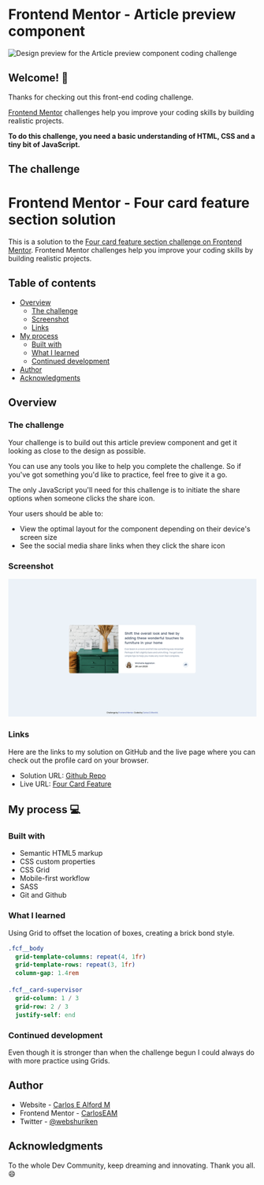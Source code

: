 # Frontend Mentor - Article preview component

![Design preview for the Article preview component coding challenge](./design/desktop-preview.jpg)

## Welcome! 👋

Thanks for checking out this front-end coding challenge.

[Frontend Mentor](https://www.frontendmentor.io) challenges help you improve your coding skills by building realistic projects.

**To do this challenge, you need a basic understanding of HTML, CSS and a tiny bit of JavaScript.**

## The challenge



# Frontend Mentor - Four card feature section solution

This is a solution to the [Four card feature section challenge on Frontend Mentor](https://www.frontendmentor.io/challenges/four-card-feature-section-weK1eFYK). Frontend Mentor challenges help you improve your coding skills by building realistic projects.

## Table of contents

- [Overview](#overview)
  - [The challenge](#the-challenge)
  - [Screenshot](#screenshot)
  - [Links](#links)
- [My process](#my-process)
  - [Built with](#built-with)
  - [What I learned](#what-i-learned)
  - [Continued development](#continued-development)
- [Author](#author)
- [Acknowledgments](#acknowledgments)

## Overview

### The challenge

Your challenge is to build out this article preview component and get it looking as close to the design as possible.

You can use any tools you like to help you complete the challenge. So if you've got something you'd like to practice, feel free to give it a go.

The only JavaScript you'll need for this challenge is to initiate the share options when someone clicks the share icon.

Your users should be able to: 

- View the optimal layout for the component depending on their device's screen size
- See the social media share links when they click the share icon

### Screenshot

![screenshot of the four card feature](./screenshot.png)

### Links

Here are the links to my solution on GitHub and the live page where you can check out the profile card on your browser.

- Solution URL: [Github Repo](https://github.com/web-shuriken/frontend-mentor-my-solutions/tree/main/article-preview-component)
- Live URL: [Four Card Feature](https://web-shuriken.github.io/frontend-mentor-my-solutions/article-preview-component/)

## My process :computer:

### Built with

- Semantic HTML5 markup
- CSS custom properties
- CSS Grid
- Mobile-first workflow
- SASS
- Git and Github

### What I learned

Using Grid to offset the location of boxes, creating a
brick bond style.

```sass
.fcf__body
  grid-template-columns: repeat(4, 1fr)
  grid-template-rows: repeat(3, 1fr)
  column-gap: 1.4rem

.fcf__card-supervisor
  grid-column: 1 / 3
  grid-row: 2 / 3
  justify-self: end
```

### Continued development

Even though it is stronger than when the challenge begun I could always do with more practice using Grids.

## Author

- Website - [Carlos E Alford M](https://carlosealford.com)
- Frontend Mentor - [CarlosEAM](https://www.frontendmentor.io/profile/WebShuriken)
- Twitter - [@webshuriken](https://www.twitter.com/webshuriken)

## Acknowledgments

To the whole Dev Community, keep dreaming and innovating. Thank you all. :smile:
